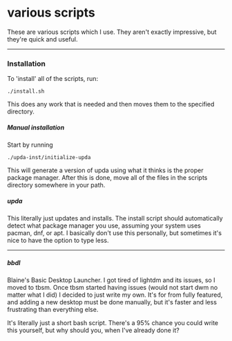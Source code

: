 # various scripts

These are various scripts which I use. They aren't exactly impressive, but they're quick and useful.

___

### Installation

To 'install' all of the scripts, run:
```
./install.sh
```
This does any work that is needed and then moves them to the specified directory.

##### Manual installation

Start by running
```
./upda-inst/initialize-upda
```
This will generate a version of upda using what it thinks is the proper package manager. After this is done, move all of the files in the scripts directory somewhere in your path.

##### upda

This literally just updates and installs. The install script should automatically detect what package manager you use, assuming your system uses pacman, dnf, or apt. I basically don't use this personally, but sometimes it's nice to have the option to type less.

___

##### bbdl

Blaine's Basic Desktop Launcher. I got tired of lightdm and its issues, so I moved to tbsm. Once tbsm started having issues (would not start dwm no matter what I did) I decided to just write my own. It's for from fully featured, and adding a new desktop must be done manually, but it's faster and less frustrating than everything else.

It's literally just a short bash script. There's a 95% chance you could write this yourself, but why should you, when I've already done it?
